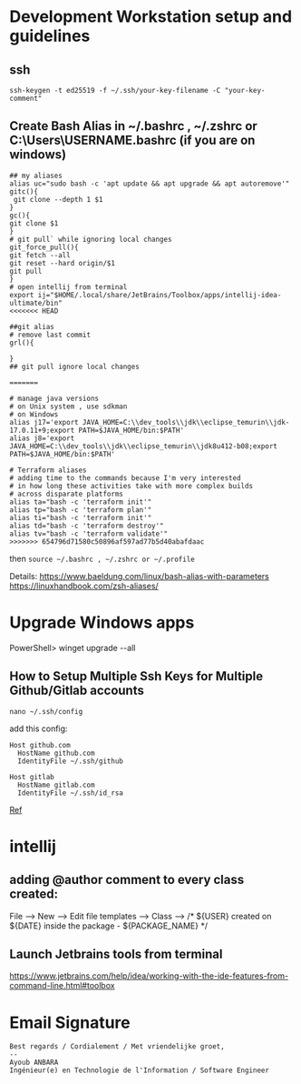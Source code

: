 # Development Workstation setup and guidelines
## ssh
```ssh-keygen -t ed25519 -f ~/.ssh/your-key-filename -C "your-key-comment"```

## Create Bash Alias in ~/.bashrc , ~/.zshrc or C:\Users\USERNAME\.bashrc (if you are on windows)
```
## my aliases
alias uc="sudo bash -c 'apt update && apt upgrade && apt autoremove'"
gitc(){
 git clone --depth 1 $1
}
gc(){
git clone $1
}
# git pull` while ignoring local changes
git_force_pull(){
git fetch --all
git reset --hard origin/$1
git pull
}
# open intellij from terminal
export ij="$HOME/.local/share/JetBrains/Toolbox/apps/intellij-idea-ultimate/bin"
<<<<<<< HEAD

##git alias
# remove last commit
grl(){

}
## git pull ignore local changes
 
=======

# manage java versions
# on Unix system , use sdkman
# on Windows
alias j17='export JAVA_HOME=C:\\dev_tools\\jdk\\eclipse_temurin\\jdk-17.0.11+9;export PATH=$JAVA_HOME/bin:$PATH'
alias j8='export JAVA_HOME=C:\\dev_tools\\jdk\\eclipse_temurin\\jdk8u412-b08;export PATH=$JAVA_HOME/bin:$PATH'

# Terraform aliases
# adding time to the commands because I'm very interested
# in how long these activities take with more complex builds
# across disparate platforms
alias ta="bash -c 'terraform init'"
alias tp="bash -c 'terraform plan'"
alias ti="bash -c 'terraform init'"
alias td="bash -c 'terraform destroy'"
alias tv="bash -c 'terraform validate'"
>>>>>>> 654796d71580c50896af597ad77b5d40abafdaac
```
then ```source ~/.bashrc , ~/.zshrc or ~/.profile```

Details: https://www.baeldung.com/linux/bash-alias-with-parameters
https://linuxhandbook.com/zsh-aliases/

# Upgrade Windows apps
PowerShell> winget upgrade --all


## How to Setup Multiple Ssh Keys for Multiple Github/Gitlab accounts
```
nano ~/.ssh/config
```
add this config:
```
Host github.com
  HostName github.com
  IdentityFile ~/.ssh/github

Host gitlab
  HostName gitlab.com
  IdentityFile ~/.ssh/id_rsa

```
[Ref](https://gist.github.com/mjrulesamrat/d054630303563a3a286c3f996b9f132f)

# intellij
## adding @author comment to every class created:
File --> New --> Edit file templates --> Class --> /* ${USER} created on ${DATE} inside the package - ${PACKAGE_NAME} */

## Launch Jetbrains tools from terminal
https://www.jetbrains.com/help/idea/working-with-the-ide-features-from-command-line.html#toolbox

# Email Signature
```
Best regards / Cordialement / Met vriendelijke groet,
--
Ayoub ANBARA
Ingénieur(e) en Technologie de l'Information / Software Engineer
```
